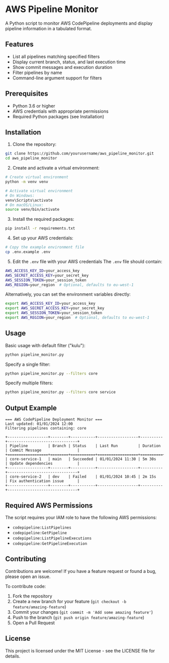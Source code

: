 # AWS Pipeline Monitor

A Python script to monitor AWS CodePipeline deployments and display pipeline information in a tabulated format.

## Features

- List all pipelines matching specified filters
- Display current branch, status, and last execution time
- Show commit messages and execution duration
- Filter pipelines by name
- Command-line argument support for filters

## Prerequisites

- Python 3.6 or higher
- AWS credentials with appropriate permissions
- Required Python packages (see Installation)

## Installation

1. Clone the repository:
```bash
git clone https://github.com/yourusername/aws_pipeline_monitor.git
cd aws_pipeline_monitor
```

2. Create and activate a virtual environment:
```bash
# Create virtual environment
python -m venv venv

# Activate virtual environment
# On Windows:
venv\Scripts\activate
# On macOS/Linux:
source venv/bin/activate
```

3. Install the required packages:
```bash
pip install -r requirements.txt
```

4. Set up your AWS credentials:
```bash
# Copy the example environment file
cp .env.example .env
```

5. Edit the `.env` file with your AWS credentials
The `.env` file should contain:
```bash
AWS_ACCESS_KEY_ID=your_access_key
AWS_SECRET_ACCESS_KEY=your_secret_key
AWS_SESSION_TOKEN=your_session_token
AWS_REGION=your_region  # Optional, defaults to eu-west-1
```

Alternatively, you can set the environment variables directly:
```bash
export AWS_ACCESS_KEY_ID=your_access_key
export AWS_SECRET_ACCESS_KEY=your_secret_key
export AWS_SESSION_TOKEN=your_session_token
export AWS_REGION=your_region  # Optional, defaults to eu-west-1
```

## Usage

Basic usage with default filter ("kulu"):
```bash
python pipeline_monitor.py
```

Specify a single filter:
```bash
python pipeline_monitor.py --filters core
```

Specify multiple filters:
```bash
python pipeline_monitor.py --filters core service
```

## Output Example

```text
=== AWS CodePipeline Deployment Monitor ===
Last updated: 01/01/2024 12:00
Filtering pipelines containing: core

+------------------+--------+-----------+------------------+----------+-------------------------------+
| Pipeline         | Branch | Status    | Last Run         | Duration | Commit Message                |
+==================+========+===========+==================+==========+===============================+
| core-service-1   | main   | Succeeded | 01/01/2024 11:30 | 5m 30s   | Update dependencies           |
+------------------+--------+-----------+------------------+----------+-------------------------------+
| core-service-2   | dev    | Failed    | 01/01/2024 10:45 | 2m 15s   | Fix authentication issue      |
+------------------+--------+-----------+------------------+----------+-------------------------------+
```

## Required AWS Permissions

The script requires your IAM role to have the following AWS permissions:
- `codepipeline:ListPipelines`
- `codepipeline:GetPipeline`
- `codepipeline:ListPipelineExecutions`
- `codepipeline:GetPipelineExecution`

## Contributing

Contributions are welcome! If you have a feature request or found a bug, please open an issue.

To contribute code:
1. Fork the repository
2. Create a new branch for your feature (`git checkout -b feature/amazing-feature`)
3. Commit your changes (`git commit -m 'Add some amazing feature'`)
4. Push to the branch (`git push origin feature/amazing-feature`)
5. Open a Pull Request

## License

This project is licensed under the MIT License - see the LICENSE file for details.
